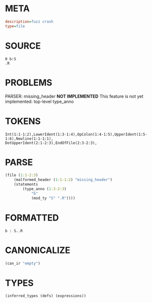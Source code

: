 # META
~~~ini
description=fuzz crash
type=file
~~~
# SOURCE
~~~roc
0 b:S
.R
~~~
# PROBLEMS
PARSER: missing_header
**NOT IMPLEMENTED**
This feature is not yet implemented: top-level type_anno

# TOKENS
~~~zig
Int(1:1-1:2),LowerIdent(1:3-1:4),OpColon(1:4-1:5),UpperIdent(1:5-1:6),Newline(1:1-1:1),
DotUpperIdent(2:1-2:3),EndOfFile(2:3-2:3),
~~~
# PARSE
~~~clojure
(file (1:1-2:3)
	(malformed_header (1:1-1:2) "missing_header")
	(statements
		(type_anno (1:3-2:3)
			"b"
			(mod_ty "S" ".R"))))
~~~
# FORMATTED
~~~roc
b : S..R
~~~
# CANONICALIZE
~~~clojure
(can_ir "empty")
~~~
# TYPES
~~~clojure
(inferred_types (defs) (expressions))
~~~
